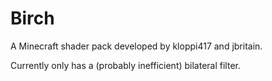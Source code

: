 # Birch

A Minecraft shader pack developed by kloppi417 and jbritain.

Currently only has a (probably inefficient) bilateral filter.